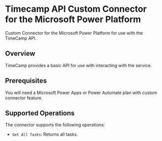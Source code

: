 # Timecamp API Custom Connector for the Microsoft Power Platform 
Custom Connector for the Microsoft Power Platform for use with the TimeCamp API.

## Overview
TimeCamp provides a basic API for use with interacting with the service.

## Prerequisites
You will need a Microsoft Power Apps or Power Automate plan with custom connector feature.

## Supported Operations
The connector supports the following operations:
* `Get All Tasks`: Returns all tasks.
